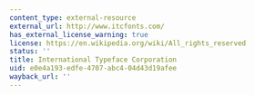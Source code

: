 ```yaml
---
content_type: external-resource
external_url: http://www.itcfonts.com/
has_external_license_warning: true
license: https://en.wikipedia.org/wiki/All_rights_reserved
status: ''
title: International Typeface Corporation
uid: e0e4a193-edfe-4707-abc4-04d43d19afee
wayback_url: ''
---
```

